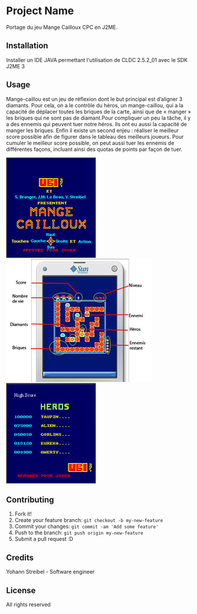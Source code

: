 # Project Name
 
Portage du jeu Mange Cailloux CPC en J2ME.

## Installation
 
Installer un IDE JAVA permettant l'utilisation de CLDC 2.5.2_01 avec le SDK J2ME 3
 
## Usage

Mange-caillou est un jeu de réflexion dont le but principal est d’aligner 3 diamants. 
Pour cela, on a le contrôle du héros, un mange-caillou, qui a la capacité de déplacer toutes les briques de la carte, ainsi que de « manger » les briques qui ne sont pas de diamant.Pour compliquer un peu la tâche, il y a des ennemis qui peuvent tuer notre héros. 
Ils ont eu aussi la capacité de manger les briques. 
Enfin il existe un second enjeu : réaliser le meilleur score possible afin de figurer dans le tableau des meilleurs joueurs. 
Pour cumuler le meilleur score possible, on peut aussi tuer les ennemis de différentes façons, incluant ainsi des quotas de points par façon de tuer. 

![Mange Cailloux](https://github.com/ystreibel/mange-cailloux/blob/master/mange-cailloux_home.png)
![Mange Cailloux](https://github.com/ystreibel/mange-cailloux/blob/master/mange-cailloux_game.png)
![Mange Cailloux](https://github.com/ystreibel/mange-cailloux/blob/master/mange-cailloux_highscore.png)
 
## Contributing
 
1. Fork it!
2. Create your feature branch: `git checkout -b my-new-feature`
3. Commit your changes: `git commit -am 'Add some feature'`
4. Push to the branch: `git push origin my-new-feature`
5. Submit a pull request :D
 
## Credits
 
Yohann Streibel - Software engineer
 
## License
 
All rights reserved